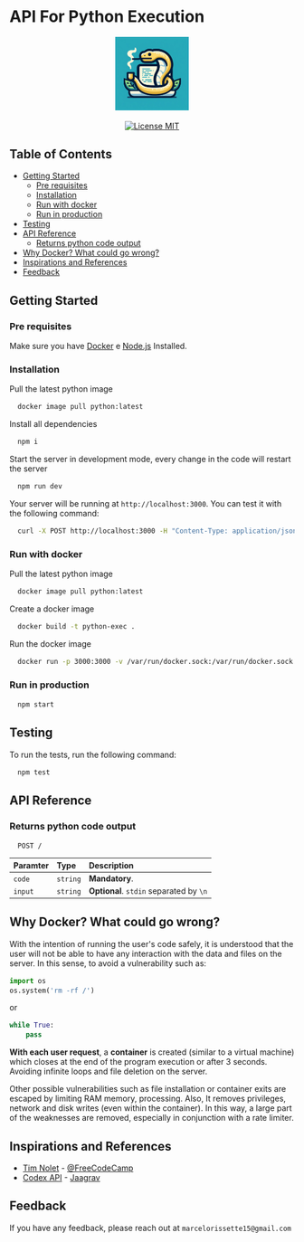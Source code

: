 # API For Python Execution

<p id="start" align="center">
<a href="#start">
  <img height="130rem" align="center" src="https://raw.githubusercontent.com/marcelo-schreiber/run-user-code-SaaS/master/img/logo.jpg" alt="logo">
</a>
<br>
<br>
<a href="https://github.com/marcelo-schreiber/run-user-code-SaaS/blob/master/LICENSE.md">
  <img src="https://img.shields.io/github/license/marcelo-schreiber/run-user-code-SaaS?style=for-the-badge"  align="center" alt="License MIT" />
</a>
</p>

## Table of Contents

* [Getting Started](#getting-started)
  * [Pre requisites](#pre-requisites)
  * [Installation](#installation)
  * [Run with docker](#run-with-docker)
  * [Run in production](#run-in-production)
* [Testing](#testing)
* [API Reference](#api-reference)
  * [Returns python code output](#returns-python-code-output)
* [Why Docker? What could go wrong?](#why-docker-what-could-go-wrong)
* [Inspirations and References](#inspirations-and-references)
* [Feedback](#feedback)

## Getting Started

### Pre requisites

Make sure you have [Docker](https://www.docker.com/) e [Node.js](https://nodejs.org/en/) Installed.

### Installation

Pull the latest python image

```bash
  docker image pull python:latest
```

Install all dependencies

```bash
  npm i
```

Start the server in development mode, every change in the code will restart the server

```bash
  npm run dev
```

Your server will be running at `http://localhost:3000`. You can test it with the following command:

```bash
  curl -X POST http://localhost:3000 -H "Content-Type: application/json" -d '{"code": "print('Hello, World!')"}'
```

### Run with docker

Pull the latest python image

```bash
  docker image pull python:latest
```

Create a docker image

```bash
  docker build -t python-exec .
```

Run the docker image

```bash
  docker run -p 3000:3000 -v /var/run/docker.sock:/var/run/docker.sock --name python-exec python-exec
```

### Run in production

```bash
  npm start
```

## Testing

To run the tests, run the following command:

```bash
  npm test
```

## API Reference

### Returns python code output

```http
  POST /
```

| Paramter   | Type       | Description                           |
| :---------- | :--------- | :---------------------------------- |
| `code` | `string` | **Mandatory**.|
| `input` | `string` | **Optional**. `stdin` separated by `\n`|

## Why Docker? What could go wrong?

With the intention of running the user's code safely, it is understood that the user will not be able to have any interaction with the data and files on the server.
In this sense, to avoid a vulnerability such as:

```python
import os
os.system('rm -rf /')
```

or

```python
while True: 
    pass
```

**With each user request**, a **container** is created (similar to a virtual machine) which closes at the end of the program execution or after 3 seconds.
Avoiding infinite loops and file deletion on the server.
  
Other possible vulnerabilities such as file installation or container exits are escaped by limiting RAM memory, processing. Also, It removes privileges, network and disk writes (even within the container).
In this way, a large part of the weaknesses are removed, especially in conjunction with a rate limiter.

## Inspirations and References

* [Tim Nolet](https://www.freecodecamp.org/news/running-untrusted-javascript-as-a-saas-is-hard-this-is-how-i-tamed-the-demons-973870f76e1c/) - [@FreeCodeCamp](https://www.freecodecamp.org/)
* [Codex API](https://github.com/Jaagrav/CodeX-API) - [Jaagrav](https://github.com/Jaagrav)

## Feedback

If you have any feedback, please reach out at `marcelorissette15@gmail.com`
